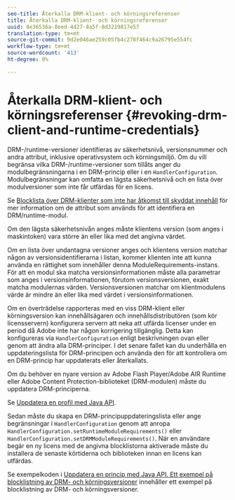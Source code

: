 ```yaml
---
seo-title: Återkalla DRM-klient- och körningsreferenser
title: Återkalla DRM-klient- och körningsreferenser
uuid: 8e36536a-8eed-4d27-8a5f-8d3219817e57
translation-type: tm+mt
source-git-commit: 9d2e046ae259c05fb4c278f464c9a26795e554fc
workflow-type: tm+mt
source-wordcount: '413'
ht-degree: 0%

---
```



# Återkalla DRM-klient- och körningsreferenser {#revoking-drm-client-and-runtime-credentials}

DRM-/runtime-versioner identifieras av säkerhetsnivå, versionsnummer och andra attribut, inklusive operativsystem och körningsmiljö. Om du vill begränsa vilka DRM-/runtime-versioner som tillåts anger du modulbegränsningarna i en DRM-princip eller i en `HandlerConfiguration`. Modulbegränsningar kan omfatta en lägsta säkerhetsnivå och en lista över modulversioner som inte får utfärdas för en licens.

Se [Blocklista över DRM-klienter som inte har åtkomst till skyddat innehåll](../../protecting-content/introduction/usage-rules/runtime-application-restrictions/blocklist-drm-clients.md) för mer information om de attribut som används för att identifiera en DRM/runtime-modul.

Om den lägsta säkerhetsnivån anges måste klientens version (som anges i maskintoken) vara större än eller lika med det angivna värdet.

Om en lista över undantagna versioner anges och klientens version matchar någon av versionsidentifierarna i listan, kommer klienten inte att kunna använda en rättighet som innehåller denna ModuleRequirements-instans. För att en modul ska matcha versionsinformationen måste alla parametrar som anges i versionsinformationen, förutom versionsversionen, exakt matcha modulernas värden. Versionsversionen matchar om klientmodulens värde är mindre än eller lika med värdet i versionsinformationen.

Om en överträdelse rapporteras med en viss DRM-klient eller körningsversion kan innehållsägaren och innehållsdistributören (som kör licensservern) konfigurera servern att neka att utfärda licenser under en period då Adobe inte har någon korrigering tillgänglig. Detta kan konfigureras via `HandlerConfiguration` enligt beskrivningen ovan eller genom att ändra alla DRM-principer. I det senare fallet kan du underhålla en uppdateringslista för DRM-principen och använda den för att kontrollera om en DRM-princip har uppdaterats eller återkallats.

Om du behöver en nyare version av Adobe Flash Player/Adobe AIR Runtime eller Adobe Content Protection-biblioteket (DRM-modulen) måste du uppdatera DRM-principerna.

Se [Uppdatera en profil med Java API](../../protecting-content/working-policies-overview/updating-policy-using-java-api.md).

Sedan måste du skapa en DRM-principuppdateringslista eller ange begränsningar i `HandlerConfiguration` genom att anropa `HandlerConfiguration.setRuntimeModuleRequirements()` eller `HandlerConfiguration.setDRMModuleRequirements()`. När en användare begär en ny licens med de angivna blocklistorna aktiverade måste du installera de senaste körtiderna och biblioteken innan en licens kan utfärdas.

Se exempelkoden i [Uppdatera en princip med Java API. Ett exempel på blocklistning av DRM- och körningsversioner](../../protecting-content/working-policies-overview/updating-policy-using-java-api.md) innehåller ett exempel på blocklistning av DRM- och körningsversioner.
